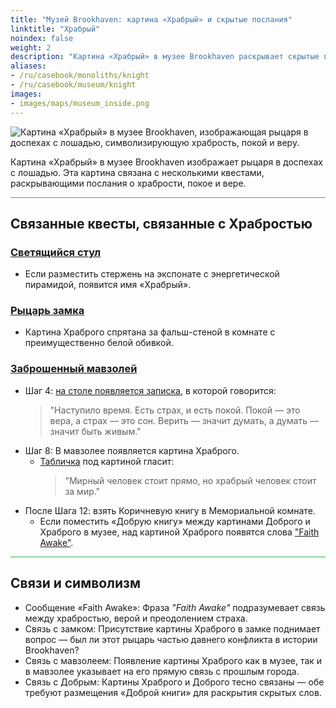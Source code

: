 ```yaml
---
title: "Музей Brookhaven: картина «Храбрый» и скрытые послания"
linktitle: "Храбрый"
noindex: false
weight: 2
description: "Картина «Храбрый» в музее Brookhaven раскрывает скрытые послания о храбрости, вере и покое, играя ключевую роль в квестах и исторических связях."
aliases:
- /ru/casebook/monoliths/knight
- /ru/casebook/museum/knight
images: 
- images/maps/museum_inside.png
---
```


![Картина «Храбрый» в музее Brookhaven, изображающая рыцаря в доспехах с лошадью, символизирующую храбрость, покой и веру.](/images/bh/museum_brave.webp?height=200px)

Картина «Храбрый» в музее Brookhaven изображает рыцаря в доспехах с лошадью. Эта картина связана с несколькими квестами, раскрывающими послания о храбрости, покое и вере.

<hr style="background-color: #28b44c" size=8>

## Связанные квесты, связанные с Храбростью

### [Светящийся стул](/lore/quests/glowing_chair)

- Если разместить стержень на экспонате с энергетической пирамидой, появится имя «Храбрый».

### [Рыцарь замка](/lore/quests/knight_of_the_castle)

- Картина Храброго спрятана за фальш-стеной в комнате с преимущественно белой обивкой.

### [Заброшенный мавзолей](/lore/quests/abandoned_mausoleum/)

- Шаг 4: [на столе появляется записка](/casebook/notes/other/#пришло-время), в которой говорится:
    > "Наступило время. Есть страх, и есть покой. Покой — это вера, а страх — это сон. Верить — значит думать, а думать — значит быть живым."
- Шаг 8: В мавзолее появляется картина Храброго.
    - [Табличка](/casebook/notes/brave/#стоять-за-мир) под картиной гласит:  
        > "Мирный человек стоит прямо, но храбрый человек стоит за мир."
- После Шага 12: взять Коричневую книгу в Мемориальной комнате.
    - Если поместить «Добрую книгу» между картинами Доброго и Храброго в музее, над картиной Храброго появятся слова ["Faith Awake"](/casebook/notes/brave/#вера-пробудилась).

<hr style="background-color: #28b44c" size=8>

## Связи и символизм

- Сообщение «Faith Awake»: Фраза *"Faith Awake"* подразумевает связь между храбростью, верой и преодолением страха.
- Связь с замком: Присутствие картины Храброго в замке поднимает вопрос — был ли этот рыцарь частью давнего конфликта в истории Brookhaven?
- Связь с мавзолеем: Появление картины Храброго как в музее, так и в мавзолее указывает на его прямую связь с прошлым города.
- Связь с Добрым: Картины Храброго и Доброго тесно связаны — обе требуют размещения «Доброй книги» для раскрытия скрытых слов.
